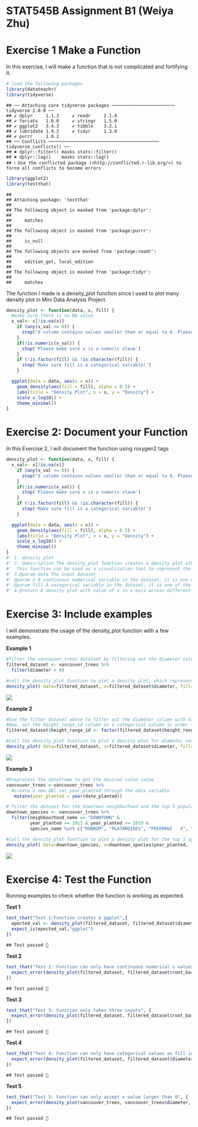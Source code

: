 STAT545B Assignment B1 (Weiya Zhu)
================

# Exercise 1 Make a Function

In this exercise, I will make a function that is not complicated and
fortifying it.

``` r
# load the following packages
library(datateachr)
library(tidyverse)
```

    ## ── Attaching core tidyverse packages ──────────────────────── tidyverse 2.0.0 ──
    ## ✔ dplyr     1.1.3     ✔ readr     2.1.4
    ## ✔ forcats   1.0.0     ✔ stringr   1.5.0
    ## ✔ ggplot2   3.4.3     ✔ tibble    3.2.1
    ## ✔ lubridate 1.9.2     ✔ tidyr     1.3.0
    ## ✔ purrr     1.0.2     
    ## ── Conflicts ────────────────────────────────────────── tidyverse_conflicts() ──
    ## ✖ dplyr::filter() masks stats::filter()
    ## ✖ dplyr::lag()    masks stats::lag()
    ## ℹ Use the conflicted package (<http://conflicted.r-lib.org/>) to force all conflicts to become errors

``` r
library(ggplot2)
library(testthat)
```

    ## 
    ## Attaching package: 'testthat'
    ## 
    ## The following object is masked from 'package:dplyr':
    ## 
    ##     matches
    ## 
    ## The following object is masked from 'package:purrr':
    ## 
    ##     is_null
    ## 
    ## The following objects are masked from 'package:readr':
    ## 
    ##     edition_get, local_edition
    ## 
    ## The following object is masked from 'package:tidyr':
    ## 
    ##     matches

The function I made is a density_plot function since I used to plot many
density plot in Mini Data Analysis Project.

``` r
density_plot <- function(data, x, fill) {
  #make sure there is no NA value
  x_val<- x[!is.na(x)]
    if (any(x_val <= 0)) {
      stop("X column contains values smaller than or equal to 0. Please filter the data to remove zero or negative values before using this function.")
    }
    if(!is.numeric(x_val)) {
      stop('Please make sure x is a numeric vlaue')
    }
    if (!is.factor(fill) && !is.character(fill)) {
      stop('Make sure fill is a categorical variable!')
    }

  ggplot(data = data, aes(x = x)) +
    geom_density(aes(fill = fill), alpha = 0.5) +
    labs(title = "Density Plot", x = x, y = "Density") +
    scale_x_log10() +
    theme_minimal()
}
```

# Exercise 2: Document your Function

In this Exercise 2, I will document the function using roxygen2 tags

``` r
density_plot <- function(data, x, fill) {
  x_val<- x[!is.na(x)]
    if (any(x_val <= 0)) {
      stop("X column contains values smaller than or equal to 0. Please filter the data to remove zero or negative values before using this function.")
    }
    if(!is.numeric(x_val)) {
      stop('Please make sure x is a numeric vlaue')
    }
    if (!is.factor(fill) && !is.character(fill)) {
      stop('Make sure fill is a categorical variable!')
    }

  ggplot(data = data, aes(x = x)) +
    geom_density(aes(fill = fill), alpha = 0.5) +
    labs(title = "Density Plot", x = x, y = "Density") +
    scale_x_log10() +
    theme_minimal()
}
#' 1. density_plot
#' 2. @description The density_plot function creates a density plot wiht alpha=0.5 based on the given inputs, dataset, x, and fill values, using ggplot2.
#'  This function can be used as a visualization tool to represent the distribution of a continuous numeric variable (x) across multiple fills or categories(fill). 
#' 3.@param data The input dataset
#' @param x A continuous numerical variable in the dataset, it is one of the varibale being investigated
#' @param fill A categorical variable in the dataset, it is one of the varibale being investigated
#' 4.@return A density plot with value of x in x-axis across different fills or categories and denisity as the y-axis
```

# Exercise 3: Include examples

I will demonstrate the usage of the density_plot function with a few
examples.

**Example 1**

``` r
#filter the vancouver_trees datatset by filtering out the diameter column with diameter>0 to avoid the wanring message
filtered_dataset <- vancouver_trees %>%
  filter(diameter > 0)

#call the density_plot function to plot a density plot, which represents the distribution of the tree diameter across different root_barrier. 
density_plot( data=filtered_dataset, x=filtered_dataset$diameter, fill=filtered_dataset$root_barrier)
```

![](AssignmentB1_Weiya_files/figure-gfm/unnamed-chunk-4-1.png)<!-- -->

**Example 2**

``` r
#Use the filter_dataset above to filter out the diameter column with diameter>0
#Now, set the height_range_id column as a categorical column in order to use this function
filtered_dataset$height_range_id <- factor(filtered_dataset$height_range_id)

#call the density_plot function to plot a density plot for diameter versus height_range_id, where the different height_range_id are shown as fills
density_plot( data=filtered_dataset, x=filtered_dataset$diameter, fill=filtered_dataset$height_range_id)
```

![](AssignmentB1_Weiya_files/figure-gfm/unnamed-chunk-5-1.png)<!-- -->

**Example 3**

``` r
#Preprocess the dataframe to get the desired colun value
vancouver_trees <-vancouver_trees %>%
  #create a new dbl col year_planted through the data variable
   mutate(year_planted = year(date_planted))

# filter the dataset for the downtown neighborhood and the top 5 popular species
downtown_species <- vancouver_trees %>%
  filter(neighbourhood_name == "DOWNTOWN" & 
         year_planted >= 2013 & year_planted <= 2019 & 
         species_name %in% c("RUBRUM", "PLATANOIDES", "FREEMANI   X", "SYLVATICA", "BETULUS"))

#call the density_plot function to plot a density plot for the top 5 species in DOWNTOWN from 2013 to 2019
density_plot( data=downtown_species, x=downtown_species$year_planted, fill=downtown_species$species_name)
```

![](AssignmentB1_Weiya_files/figure-gfm/unnamed-chunk-6-1.png)<!-- -->

# Exercise 4: Test the Function

Running examples to check whether the function is working as expected.

**Test 1**

``` r
test_that("Test 1:Function creates a ggplot",{
  epected_val <- density_plot(filtered_dataset, filtered_dataset$diameter, filtered_dataset$root_barrier)
  expect_is(epected_val,"ggplot")
})
```

    ## Test passed 🥇

**Test 2**

``` r
test_that("Test 2: Function can only have continuous numerical x values", {
  expect_error(density_plot(filtered_dataset, filtered_dataset$root_barrier, filtered_dataset$diameter))
})
```

    ## Test passed 🥇

**Test 3**

``` r
test_that("Test 3: Function only takes three inputs", {
  expect_error(density_plot(filtered_dataset, filtered_dataset$root_barrier, filtered_dataset$diameter, filtered_dataset$height_range_id))
})
```

    ## Test passed 🥇

**Test 4**

``` r
test_that("Test 4: Function can only have categorical values as fill inputs", {
  expect_error(density_plot(filtered_dataset, filtered_dataset$diameter, filtered_dataset$tree_id))
})
```

    ## Test passed 🎊

**Test 5**

``` r
test_that("Test 5: Function can only accept x-value larger than 0", {
  expect_error(density_plot(vancouver_trees, vancouver_trees$diameter, vancouver_trees$root_barrier))
})
```

    ## Test passed 🥇
